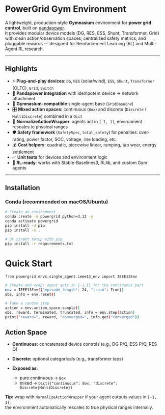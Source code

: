 # PowerGrid Gym Environment

A lightweight, production-style **Gymnasium** environment for **power grid control**, built on [pandapower](https://www.pandapower.org/).  
It provides modular device models (DG, RES, ESS, Shunt, Transformer, Grid) with clean action/observation spaces, centralized safety metrics, and pluggable rewards — designed for Reinforcement Learning (RL) and Multi-Agent RL research.

---

## Highlights

- ⚡ **Plug-and-play devices**: `DG`, `RES` (solar/wind), `ESS`, `Shunt`, `Transformer` (OLTC), `Grid`, `Switch`
- 🔌 **Pandapower integration** with idempotent device → network attachment
- 🧩 **Gymnasium-compatible** single-agent base (`GridBaseEnv`)
- 🎛️ **Mixed action spaces**: continuous (`Box`) and discrete (`Discrete` / `MultiDiscrete`) combined in a `Dict`
- 🔄 **NormalizeActionWrapper**: agents act in `[-1, 1]`, environment rescales to physical ranges
- 🛡️ **Safety framework** (`SafetySpec`, `total_safety`) for penalties: over-rating, power factor, SOC, voltage, line loading, etc.
- 💰 **Cost helpers**: quadratic, piecewise linear, ramping, tap wear, energy settlement
- ✅ **Unit tests** for devices and environment logic
- 🧪 **RL-ready**: works with Stable-Baselines3, RLlib, and custom Gym agents

---

## Installation

### Conda (recommended on macOS/Ubuntu)

```bash
# Create an environment
conda create -n powergrid python=3.12 -y
conda activate powergrid
pip install -U pip
pip install -e .

# Or direct setup with pip
pip install -r requirements.txt
```

# Quick Start
```bash
from powergrid.envs.single_agent.ieee13_env import IEEE13Env

# Create and wrap: agent acts in [-1,1] for the continuous part
env = IEEE13Env({"episode_length": 24, "train": True})
obs, info = env.reset()

# Take a random step
action = env.action_space.sample()
obs, reward, terminated, truncated, info = env.step(action)
print("reward=", reward, "converged=", info.get("converged"))
```

## Action Space

- **Continuous:** concatenated device controls (e.g., DG P/Q, ESS P/Q, RES Q)  
- **Discrete:** optional categoricals (e.g., transformer taps)  

- **Exposed as:**
    - pure continuous → `Box`  
    - mixed → `Dict({"continuous": Box, "discrete": Discrete|MultiDiscrete})`  

**Tip:** wrap with `NormalizeActionWrapper` if your agent outputs values in `[-1, 1]`;  
the environment automatically rescales to true physical ranges internally.
